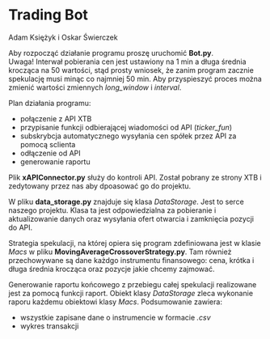 # Trading Bot
Adam Księżyk i Oskar Świerczek

Aby rozpocząć działanie programu proszę uruchomić **Bot.py**.\
Uwaga! Interwał pobierania cen jest ustawiony na 1 min a długa średnia krocząca na 50 wartości, stąd prosty wniosek, że zanim program zacznie spekulację musi minąc co najmniej 50 min. Aby przyspieszyć proces można zmienić wartości zmiennych *long_window* i *interval*.

Plan działania programu:
- połączenie z API XTB
- przypisanie funkcji odbierającej wiadomości od API (*ticker_fun*)
- subskrybcja automatycznego wysyłania cen spółek przez API za pomocą sclienta
- odłączenie od API
- generowanie raportu

Plik **xAPIConnector.py** służy do kontroli API. Został pobrany ze strony XTB i zedytowany przez nas aby dpoasować go do projektu.

W pliku **data_storage.py** znajduje się klasa *DataStorage*. Jest to serce naszego projektu. Klasa ta jest odpowiedzialna za pobieranie i aktualizowanie danych oraz wysyłania ofert otwarcia i zamknięcia pozycji do API.

Strategia spekulacji, na której opiera się program zdefiniowana jest w klasie *Macs* w pliku **MovingAverageCrossoverStrategy.py**. Tam również przechowywane są dane każdgo instrumentu finansowego: cena, krótka i długa średnia krocząca oraz pozycje jakie chcemy zajmować.

Generowanie raportu końcowego z przebiegu całej spekulacji realizowane jest za pomocą funkcji raport. Obiekt klasy *DataStorage* zleca wykonanie raporu każdemu obiektowi klasy *Macs*.
Podsumowanie zawiera:
- wszystkie zapisane dane o instrumencie w formacie *.csv*
- wykres transakcji
